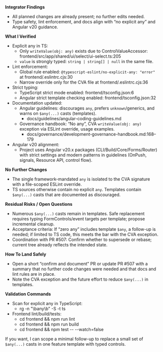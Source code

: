 **Integrator Findings**

- All planned changes are already present; no further edits needed.
- Type safety, lint enforcement, and docs align with “no explicit any” and Angular v20 guidance.

**What I Verified**

- Explicit any in TS:
  - Only `writeValue(obj: any)` exists due to ControlValueAccessor: frontend/src/app/shared/ui/select/ui-select.ts:205
  - `value` is strongly typed: `string | string[] | null` in the same file.
- Lint enforcement:
  - Global rule enabled: `@typescript-eslint/no-explicit-any: "error"` at frontend/.eslintrc.cjs:30
  - Narrow override only for the CVA file at frontend/.eslintrc.cjs:36
- Strict typing:
  - TypeScript strict mode enabled: frontend/tsconfig.json:6
  - Angular strict template checking enabled: frontend/tsconfig.json:32
- Documentation updated:
  - Angular guidelines: discourages `any`, prefers `unknown`/generics, and warns on `$any(...)` casts (templates).
    - docs/guidelines/angular-coding-guidelines.md
  - Governance handbook: “No any”, CVA `writeValue(obj: any)` exception via ESLint override, usage examples.
    - docs/governance/development-governance-handbook.md:168–179
- Angular v20 alignment:
  - Project uses Angular v20.x packages (CLI/Build/Core/Forms/Router) with strict settings and modern patterns in guidelines (OnPush, signals, Resource API, control flow).

**No Further Changes**

- The single framework-mandated `any` is isolated to the CVA signature with a file-scoped ESLint override.
- TS sources otherwise contain no explicit `any`. Templates contain `$any(...)` casts that are documented as discouraged.

**Residual Risks / Open Questions**

- Numerous `$any(...)` casts remain in templates. Safe replacement requires typing FormControls/event targets per template; propose incremental cleanup.
- Acceptance criteria: If “zero any” includes template `$any`, a follow-up is needed; if limited to TS code, this meets the bar with the CVA exception.
- Coordination with PR #507: Confirm whether to supersede or rebase; current tree already reflects the intended state.

**How To Land Safely**

- Open a short “confirm and document” PR or update PR #507 with a summary that no further code changes were needed and that docs and lint rules are in place.
- Note the CVA exception and the future effort to reduce `$any(...)` in templates.

**Validation Commands**

- Scan for explicit any in TypeScript:
  - rg -n "\bany\b" -S -t ts
- Frontend lint/build/tests:
  - cd frontend && npm run lint
  - cd frontend && npm run build
  - cd frontend && npm test -- --watch=false

If you want, I can scope a minimal follow-up to replace a small set of `$any(...)` casts in one feature template with typed controls.